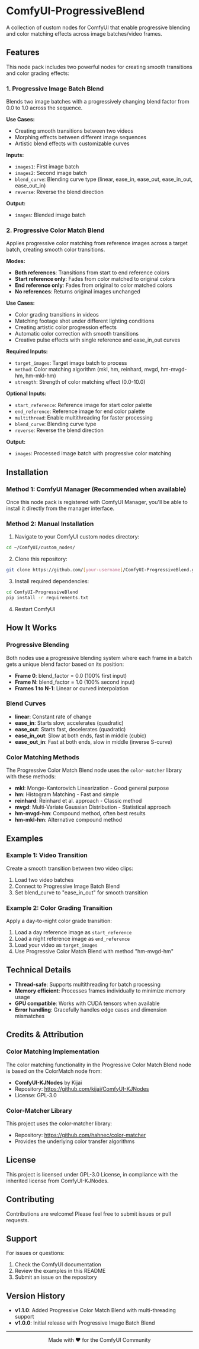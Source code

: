 # ComfyUI-ProgressiveBlend

A collection of custom nodes for ComfyUI that enable progressive blending and color matching effects across image batches/video frames.

## Features

This node pack includes two powerful nodes for creating smooth transitions and color grading effects:

### 1. Progressive Image Batch Blend
Blends two image batches with a progressively changing blend factor from 0.0 to 1.0 across the sequence.

**Use Cases:**
- Creating smooth transitions between two videos
- Morphing effects between different image sequences
- Artistic blend effects with customizable curves

**Inputs:**
- `images1`: First image batch
- `images2`: Second image batch
- `blend_curve`: Blending curve type (linear, ease_in, ease_out, ease_in_out, ease_out_in)
- `reverse`: Reverse the blend direction

**Output:**
- `images`: Blended image batch

### 2. Progressive Color Match Blend
Applies progressive color matching from reference images across a target batch, creating smooth color transitions.

**Modes:**
- **Both references**: Transitions from start to end reference colors
- **Start reference only**: Fades from color matched to original colors
- **End reference only**: Fades from original to color matched colors
- **No references**: Returns original images unchanged

**Use Cases:**
- Color grading transitions in videos
- Matching footage shot under different lighting conditions
- Creating artistic color progression effects
- Automatic color correction with smooth transitions
- Creative pulse effects with single reference and ease_in_out curves

**Required Inputs:**
- `target_images`: Target image batch to process
- `method`: Color matching algorithm (mkl, hm, reinhard, mvgd, hm-mvgd-hm, hm-mkl-hm)
- `strength`: Strength of color matching effect (0.0-10.0)

**Optional Inputs:**
- `start_reference`: Reference image for start color palette
- `end_reference`: Reference image for end color palette
- `multithread`: Enable multithreading for faster processing
- `blend_curve`: Blending curve type
- `reverse`: Reverse the blend direction

**Output:**
- `images`: Processed image batch with progressive color matching

## Installation

### Method 1: ComfyUI Manager (Recommended when available)
Once this node pack is registered with ComfyUI Manager, you'll be able to install it directly from the manager interface.

### Method 2: Manual Installation

1. Navigate to your ComfyUI custom nodes directory:
```bash
cd ~/ComfyUI/custom_nodes/
```

2. Clone this repository:
```bash
git clone https://github.com/[your-username]/ComfyUI-ProgressiveBlend.git
```

3. Install required dependencies:
```bash
cd ComfyUI-ProgressiveBlend
pip install -r requirements.txt
```

4. Restart ComfyUI

## How It Works

### Progressive Blending
Both nodes use a progressive blending system where each frame in a batch gets a unique blend factor based on its position:

- **Frame 0**: blend_factor = 0.0 (100% first input)
- **Frame N**: blend_factor = 1.0 (100% second input)
- **Frames 1 to N-1**: Linear or curved interpolation

### Blend Curves
- **linear**: Constant rate of change
- **ease_in**: Starts slow, accelerates (quadratic)
- **ease_out**: Starts fast, decelerates (quadratic)  
- **ease_in_out**: Slow at both ends, fast in middle (cubic)
- **ease_out_in**: Fast at both ends, slow in middle (inverse S-curve)

### Color Matching Methods
The Progressive Color Match Blend node uses the `color-matcher` library with these methods:

- **mkl**: Monge-Kantorovich Linearization - Good general purpose
- **hm**: Histogram Matching - Fast and simple
- **reinhard**: Reinhard et al. approach - Classic method
- **mvgd**: Multi-Variate Gaussian Distribution - Statistical approach
- **hm-mvgd-hm**: Compound method, often best results
- **hm-mkl-hm**: Alternative compound method

## Examples

### Example 1: Video Transition
Create a smooth transition between two video clips:
1. Load two video batches
2. Connect to Progressive Image Batch Blend
3. Set blend_curve to "ease_in_out" for smooth transition

### Example 2: Color Grading Transition
Apply a day-to-night color grade transition:
1. Load a day reference image as `start_reference`
2. Load a night reference image as `end_reference`
3. Load your video as `target_images`
4. Use Progressive Color Match Blend with method "hm-mvgd-hm"

## Technical Details

- **Thread-safe**: Supports multithreading for batch processing
- **Memory efficient**: Processes frames individually to minimize memory usage
- **GPU compatible**: Works with CUDA tensors when available
- **Error handling**: Gracefully handles edge cases and dimension mismatches

## Credits & Attribution

### Color Matching Implementation
The color matching functionality in the Progressive Color Match Blend node is based on the ColorMatch node from:
- **ComfyUI-KJNodes** by Kijai
- Repository: https://github.com/kijai/ComfyUI-KJNodes
- License: GPL-3.0

### Color-Matcher Library
This project uses the color-matcher library:
- Repository: https://github.com/hahnec/color-matcher
- Provides the underlying color transfer algorithms

## License

This project is licensed under GPL-3.0 License, in compliance with the inherited license from ComfyUI-KJNodes.

## Contributing

Contributions are welcome! Please feel free to submit issues or pull requests.

## Support

For issues or questions:
1. Check the ComfyUI documentation
2. Review the examples in this README
3. Submit an issue on the repository

## Version History

- **v1.1.0**: Added Progressive Color Match Blend with multi-threading support
- **v1.0.0**: Initial release with Progressive Image Batch Blend

---

<p align="center">
Made with ❤️ for the ComfyUI Community
</p>